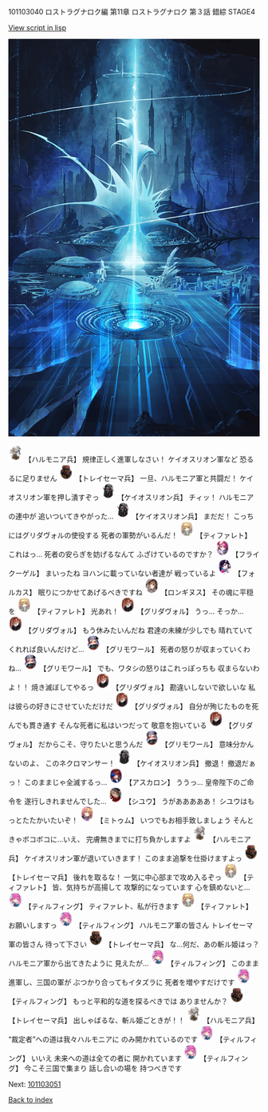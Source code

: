 101103040 ロストラグナロク編 第11章 ロストラグナロク 第３話 錯綜 STAGE4

[View script in lisp](../scripts/101103040.txt)

![profound.png](../images/backgrounds/profound.png)

<img src="../images/units/3810001.png" alt="3810001.png" height="34"/>
【ハルモニア兵】
規律正しく進軍しなさい！
ケイオスリオン軍など
恐るるに足りません

<img src="../images/units/3830001.png" alt="3830001.png" height="34"/>
【トレイセーマ兵】
一旦、ハルモニア軍と共闘だ！
ケイオスリオン軍を押し潰すぞっ

<img src="../images/units/3820001.png" alt="3820001.png" height="34"/>
【ケイオスリオン兵】
チィッ！
ハルモニアの連中が
追いついてきやがった…

<img src="../images/units/3820001.png" alt="3820001.png" height="34"/>
【ケイオスリオン兵】
まだだ！
こっちにはグリダヴォルの使役する
死者の軍勢がいるんだ！

<img src="../images/units/3503211.png" alt="3503211.png" height="34"/>
【ティファレト】
これはっ…
死者の安らぎを妨げるなんて
ふざけているのですか？

<img src="../images/units/3500211.png" alt="3500211.png" height="34"/>
【フライクーゲル】
まいったね
ヨハンに載っていない者達が
戦っているよ

<img src="../images/units/3301811.png" alt="3301811.png" height="34"/>
【フォルカス】
眠りにつかせてあげるべきですね

<img src="../images/units/3300111.png" alt="3300111.png" height="34"/>
【ロンギヌス】
その魂に平穏を

<img src="../images/units/3503211.png" alt="3503211.png" height="34"/>
【ティファレト】
光あれ！

<img src="../images/units/3600811.png" alt="3600811.png" height="34"/>
【グリダヴォル】
うっ…
そっか…

<img src="../images/units/3600811.png" alt="3600811.png" height="34"/>
【グリダヴォル】
もう休みたいんだね
君達の未練が少しでも
晴れていてくれれば良いんだけど…

<img src="../images/units/3501711.png" alt="3501711.png" height="34"/>
【グリモワール】
死者の怒りが収まっていくわね…

<img src="../images/units/3501711.png" alt="3501711.png" height="34"/>
【グリモワール】
でも、ワタシの怒りはこれっぽっちも
収まらないわよ！！
焼き滅ぼしてやるっ

<img src="../images/units/3600811.png" alt="3600811.png" height="34"/>
【グリダヴォル】
勘違いしないで欲しいな
私は彼らの好きにさせていただけだ

<img src="../images/units/3600811.png" alt="3600811.png" height="34"/>
【グリダヴォル】
自分が殉じたものを死んでも貫き通す
そんな死者に私はいつだって
敬意を抱いている

<img src="../images/units/3600811.png" alt="3600811.png" height="34"/>
【グリダヴォル】
だからこそ、守りたいと思うんだ

<img src="../images/units/3501711.png" alt="3501711.png" height="34"/>
【グリモワール】
意味分かんないのよ、
このネクロマンサー！

<img src="../images/units/3820001.png" alt="3820001.png" height="34"/>
【ケイオスリオン兵】
撤退！
撤退だぁっ！
このままじゃ全滅するっ…

<img src="../images/units/3102311.png" alt="3102311.png" height="34"/>
【アスカロン】
ううっ…
皇帝陛下のご命令を
遂行しきれませんでした…

<img src="../images/units/3201911.png" alt="3201911.png" height="34"/>
【シユウ】
うがあああああ！
シユウはもっとたたかいたいぞ！

<img src="../images/units/3200511.png" alt="3200511.png" height="34"/>
【ミトゥム】
いつでもお相手致しましょう
そんときゃボコボコに…いえ、
完膚無きまでに打ち負かしますよ

<img src="../images/units/3810001.png" alt="3810001.png" height="34"/>
【ハルモニア兵】
ケイオスリオン軍が退いていきます！
このまま追撃を仕掛けますよっ

<img src="../images/units/3830001.png" alt="3830001.png" height="34"/>
【トレイセーマ兵】
後れを取るな！
一気に中心部まで攻め入るぞっ

<img src="../images/units/3503211.png" alt="3503211.png" height="34"/>
【ティファレト】
皆、気持ちが高揚して
攻撃的になっています
心を鎮めないと…

<img src="../images/units/3101411.png" alt="3101411.png" height="34"/>
【ティルフィング】
ティファレト、私が行きます

<img src="../images/units/3503211.png" alt="3503211.png" height="34"/>
【ティファレト】
お願いしますっ

<img src="../images/units/3101411.png" alt="3101411.png" height="34"/>
【ティルフィング】
ハルモニア軍の皆さん
トレイセーマ軍の皆さん
待って下さい

<img src="../images/units/3830001.png" alt="3830001.png" height="34"/>
【トレイセーマ兵】
な…何だ、あの斬ル姫はっ？
ハルモニア軍から出てきたように
見えたが…

<img src="../images/units/3101411.png" alt="3101411.png" height="34"/>
【ティルフィング】
このまま進軍し、三国の軍が
ぶつかり合ってもイタズラに
死者を増やすだけです

<img src="../images/units/3101411.png" alt="3101411.png" height="34"/>
【ティルフィング】
もっと平和的な道を探るべきでは
ありませんか？

<img src="../images/units/3830001.png" alt="3830001.png" height="34"/>
【トレイセーマ兵】
出しゃばるな、斬ル姫ごときが！！

<img src="../images/units/3810001.png" alt="3810001.png" height="34"/>
【ハルモニア兵】
“裁定者”への道は我々ハルモニアに
のみ開かれているのです

<img src="../images/units/3101411.png" alt="3101411.png" height="34"/>
【ティルフィング】
いいえ
未来への道は全ての者に
開かれています

<img src="../images/units/3101411.png" alt="3101411.png" height="34"/>
【ティルフィング】
今こそ三国で集まり
話し合いの場を
持つべきです

Next: [101103051](101103051.md)

[Back to index](index.md)
